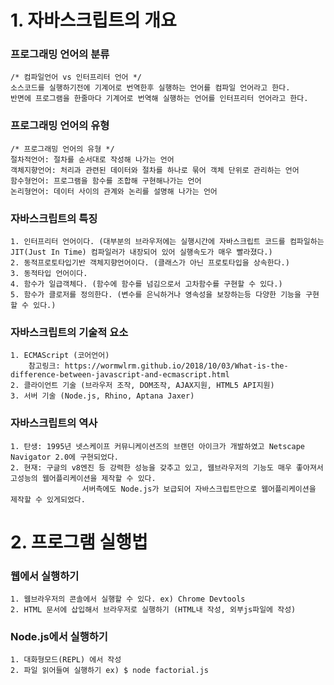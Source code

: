 # 1.  자바스크립트의 개요

### **프로그래밍 언어의 분류**

```
/* 컴파일언어 vs 인터프리터 언어 */
소스코드를 실행하기전에 기계어로 번역한후 실행하는 언어를 컴파일 언어라고 한다.
반면에 프로그램을 한줄마다 기계어로 번역해 실행하는 언어를 인터프리터 언어라고 한다.
```

### 프로그래밍 언어의 유형

```
/* 프로그래밍 언어의 유형 */
절차적언어: 절차를 순서대로 작성해 나가는 언어
객체지향언어: 처리과 관련된 데이터와 절차를 하나로 묶어 객체 단위로 관리하는 언어
함수형언어: 프로그램을 함수를 조합해 구현해나가는 언어
논리형언어: 데이터 사이의 관계와 논리를 설명해 나가는 언어
```

### 자바스크립트의 특징

```
1. 인터프리터 언어이다. (대부분의 브라우저에는 실행시간에 자바스크립트 코드를 컴파일하는 JIT(Just In Time) 컴파일러가 내장되어 있어 실행속도가 매우 빨라졌다.)
2. 동적프로토타입기반 객체지향언어이다. (클래스가 아닌 프로토타입을 상속한다.)
3. 동적타입 언어이다.
4. 함수가 일급객체다. (함수에 함수를 넘김으로서 고차함수를 구현할 수 있다.)
5. 함수가 클로저를 정의한다. (변수를 은닉하거나 영속성을 보장하는등 다양한 기능을 구현할 수 있다.)
```

### 자바스크립트의 기술적 요소

```
1. ECMAScript (코어언어)
	참고링크: https://wormwlrm.github.io/2018/10/03/What-is-the-difference-between-javascript-and-ecmascript.html
2. 클라이언트 기술 (브라우저 조작, DOM조작, AJAX지원, HTML5 API지원)
3. 서버 기술 (Node.js, Rhino, Aptana Jaxer)
```

### 자바스크립트의 역사

```
1. 탄생: 1995년 넷스케이프 커뮤니케이션즈의 브랜던 아이크가 개발하였고 Netscape Navigator 2.0에 구현되었다.
2. 현재: 구글의 v8엔진 등 강력한 성능을 갖추고 있고, 웹브라우저의 기능도 매우 좋아져서 고성능의 웹어플리케이션을 제작할 수 있다.
				서버측에도 Node.js가 보급되어 자바스크립트만으로 웹어플리케이션을 제작할 수 있게되었다.
```

# 2.  프로그램 실행법

### 웹에서 실행하기

```
1. 웹브라우저의 콘솔에서 실행할 수 있다. ex) Chrome Devtools
2. HTML 문서에 삽입해서 브라우저로 실행하기 (HTML내 작성, 외부js파일에 작성)
```

### Node.js에서 실행하기

```
1. 대화형모드(REPL) 에서 작성
2. 파일 읽어들여 실행하기 ex) $ node factorial.js
```
